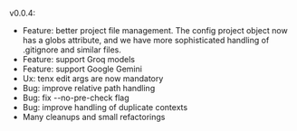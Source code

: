 
v0.0.4:

- Feature: better project file management. The config project object now has a
  globs attribute, and we have more sophisticated handling of .gitignore and
  similar files.
- Feature: support Groq models
- Feature: support Google Gemini
- Ux: tenx edit args are now mandatory
- Bug: improve relative path handling
- Bug: fix --no-pre-check flag
- Bug: improve handling of duplicate contexts
- Many cleanups and small refactorings
